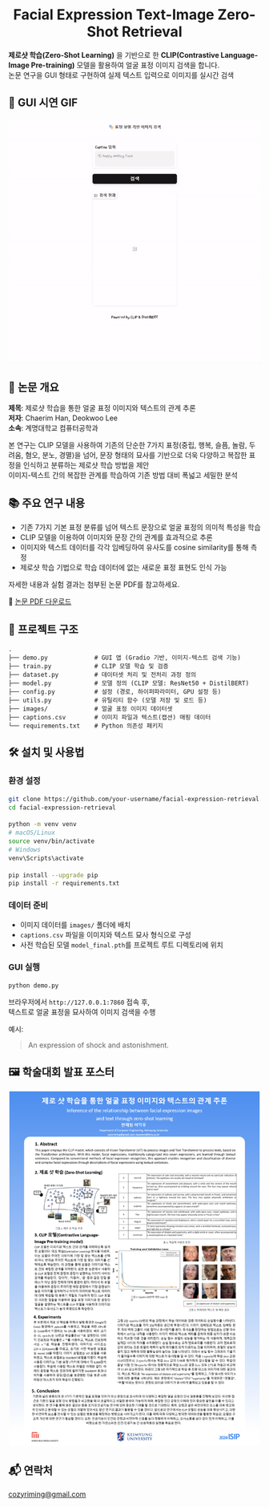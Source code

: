 <h1 align="center">
  Facial Expression Text-Image Zero-Shot Retrieval
</h1>

  **제로샷 학습(Zero-Shot Learning)** 을 기반으로 한 **CLIP(Contrastive Language-Image Pre-training)** 모델을 활용하여 얼굴 표정 이미지 검색을 합니다.<br/>
  논문 연구을 GUI 형태로 구현하여 실제 텍스트 입력으로 이미지를 실시간 검색



## 📸 GUI 시연 GIF

<p align="center">
  <img
    src="assets/demogui.gif"
    alt="Demo GIF"
    width="900" />
</p>



## 📄 논문 개요

**제목**: 제로샷 학습을 통한 얼굴 표정 이미지와 텍스트의 관계 추론   
**저자**: Chaerim Han, Deokwoo Lee  
**소속**: 계명대학교 컴퓨터공학과  

본 연구는 CLIP 모델을 사용하여 기존의 단순한 7가지 표정(중립, 행복, 슬픔, 놀람, 두려움, 혐오, 분노, 경멸)을 넘어, 문장 형태의 묘사를 기반으로 더욱 다양하고 복잡한 표정을 인식하고 분류하는 제로샷 학습 방법을 제안<br/>
이미지-텍스트 간의 복잡한 관계를 학습하여 기존 방법 대비 폭넓고 세밀한 분석



## 📚 주요 연구 내용

- 기존 7가지 기본 표정 분류를 넘어 텍스트 문장으로 얼굴 표정의 의미적 특성을 학습  
- CLIP 모델을 이용하여 이미지와 문장 간의 관계를 효과적으로 추론  
- 이미지와 텍스트 데이터를 각각 임베딩하여 유사도를 cosine similarity를 통해 측정  
- 제로샷 학습 기법으로 학습 데이터에 없는 새로운 표정 표현도 인식 가능

자세한 내용과 실험 결과는 첨부된 논문 PDF를 참고하세요.

📕 [논문 PDF 다운로드](assets/papers.pdf)





## 🚀 프로젝트 구조

```
.
├── demo.py             # GUI 앱 (Gradio 기반, 이미지-텍스트 검색 기능)
├── train.py            # CLIP 모델 학습 및 검증
├── dataset.py          # 데이터셋 처리 및 전처리 과정 정의
├── model.py            # 모델 정의 (CLIP 모델: ResNet50 + DistilBERT)
├── config.py           # 설정 (경로, 하이퍼파라미터, GPU 설정 등)
├── utils.py            # 유틸리티 함수 (모델 저장 및 로드 등)
├── images/             # 얼굴 표정 이미지 데이터셋
├── captions.csv        # 이미지 파일과 텍스트(캡션) 매핑 데이터
└── requirements.txt    # Python 의존성 패키지
```



## 🛠 설치 및 사용법

### 환경 설정

```bash
git clone https://github.com/your-username/facial-expression-retrieval.git
cd facial-expression-retrieval

python -m venv venv
# macOS/Linux
source venv/bin/activate
# Windows
venv\Scripts\activate

pip install --upgrade pip
pip install -r requirements.txt
```

### 데이터 준비

- 이미지 데이터를 `images/` 폴더에 배치
- `captions.csv` 파일을 이미지와 텍스트 묘사 형식으로 구성
- 사전 학습된 모델 `model_final.pth`를 프로젝트 루트 디렉토리에 위치

### GUI 실행

```bash
python demo.py
```

브라우저에서 `http://127.0.0.1:7860` 접속 후,  
텍스트로 얼굴 표정을 묘사하여 이미지 검색을 수행

예시:
> An expression of shock and astonishment.


## 🖼️ 학술대회 발표 포스터  
<p align="center">
  <img
    src="assets/poster.png"
    alt="Poster"
    width="500" />
</p>




## 📬 연락처

cozyriming@gmail.com   

